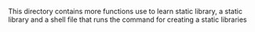 This directory contains more functions use to learn static library, a static library and a shell file that runs the command for creating a static libraries
